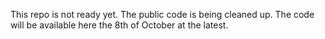 This repo is not ready yet. The public code is being cleaned up. The code will be available here the 8th of October at the latest.
